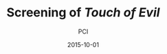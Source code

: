 ---
layout: post
title: "Screening of <i>Touch of Evil</i>"
cleantitle: "Screening of Touch of Evil"
film: "Touch of Evil"
author: PCI
authorurl: "/writer/PCI/"
date: 2015-10-01
day: "Thursday"
dd: "01"
mm: "October"
excerpt: ""
image: "/images/events/20151001.jpg"
location: "Harrison M20"
time: 9:00 PM
tags: 
- event
- upcomingevent
---